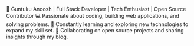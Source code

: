👋 Guntuku Anoosh | Full Stack Developer | Tech Enthusiast | Open Source Contributor
💻 Passionate about coding, building web applications, and solving problems.
🌱 Constantly learning and exploring new technologies to expand my skill set.
🌟 Collaborating on open source projects and sharing insights through my blog.
